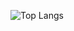 ![Top Langs](https://github-readme-stats.vercel.app/api/top-langs/?username=HassaanAwan786&layout=compact)
